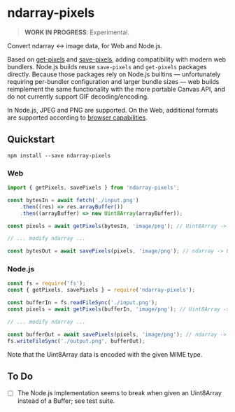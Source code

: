 # ndarray-pixels

> **WORK IN PROGRESS**: Experimental.

Convert ndarray ↔ image data, for Web and Node.js.

Based on [get-pixels](https://www.npmjs.com/package/get-pixels) and [save-pixels](https://www.npmjs.com/package/save-pixels), adding compatibility with modern web bundlers. Node.js builds reuse `save-pixels` and `get-pixels` packages directly. Because those packages rely on Node.js builtins — unfortunately requiring per-bundler configuration and larger bundle sizes — web builds reimplement the same functionality with the more portable Canvas API, and do not currently support GIF decoding/encoding.

In Node.js, JPEG and PNG are supported. On the Web, additional formats are supported according to [browser capabilities](https://developer.mozilla.org/en-US/docs/Web/API/HTMLCanvasElement/toBlob).

## Quickstart

```
npm install --save ndarray-pixels
```

### Web

```javascript
import { getPixels, savePixels } from 'ndarray-pixels';

const bytesIn = await fetch('./input.png')
    .then((res) => res.arrayBuffer())
    .then((arrayBuffer) => new Uint8Array(arrayBuffer));

const pixels = await getPixels(bytesIn, 'image/png'); // Uint8Array -> ndarray

// ... modify ndarray ...

const bytesOut = await savePixels(pixels, 'image/png'); // ndarray -> Uint8Array
```


### Node.js

```javascript
const fs = require('fs');
const { getPixels, savePixels } = require('ndarray-pixels');

const bufferIn = fs.readFileSync('./input.png');
const pixels = await getPixels(bufferIn, 'image/png'); // Uint8Array -> ndarray

// ... modify ndarray ...

const bufferOut = await savePixels(pixels, 'image/png'); // ndarray -> Uint8Array
fs.writeFileSync('./output.png', bufferOut);
```

Note that the Uint8Array data is encoded with the given MIME type.

## To Do

- [ ] The Node.js implementation seems to break when given an Uint8Array instead of a Buffer; see test suite.
